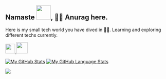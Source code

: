## Namaste <img src= https://i.pinimg.com/originals/92/59/8f/92598f86d39965bbc493ce8b3f141d2d.gif width=45px>, 🙋‍♂️ Anurag here.
Here is my small tech world you have dived in 🏊‍♂️. Learning and exploring different techs currently.

<a href="https://www.linkedin.com/in/anurag01a/" target="_blank" rel="noopener noreferrer"> <img src=https://content.linkedin.com/content/dam/me/business/en-us/amp/brand-site/v2/bg/LI-Bug.svg.original.svg width=30px/> 
</a>
<a href="https://twitter.com/anurag01a/" target="_blank" rel="noopener noreferrer"> <img src=http://assets.stickpng.com/images/580b57fcd9996e24bc43c53e.png width=35px/> 
</a>

[![My GitHub Stats](https://github-readme-stats.vercel.app/api/?username=Anurag-0-1-A&count_private=true&theme=tokyonight&showicons=true)]()
[![My GitHub Language Stats](https://github-readme-stats.vercel.app/api/top-langs/?username=Anurag-0-1-A&langs_count=5&theme=tokyonight)]()

![](https://komarev.com/ghpvc/?username=Anurag-0-1-A&color=4287f5&style=plastic&label=Profile+Views)
